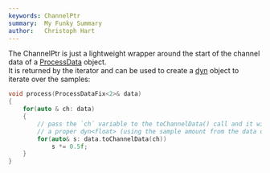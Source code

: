 ```yaml
---
keywords: ChannelPtr
summary:  My Funky Summary
author:   Christoph Hart
---
```


The ChannelPtr is just a lightweight wrapper around the start of the channel data of a [ProcessData](/scriptnode/snex_api/data_structures/processdata/) object.  
It is returned by the iterator and can be used to create a [dyn<float>](/scriptnode/snex_api/containers/dyn/) object to iterate over the samples:  

```cpp
void process(ProcessDataFix<2>& data)
{
    for(auto & ch: data)
    {
        // pass the `ch` variable to the toChannelData() call and it will create
        // a proper dyn<float> (using the sample amount from the data object).
        for(auto& s: data.toChannelData(ch))
            s *= 0.5f;
    }
}
```

  
